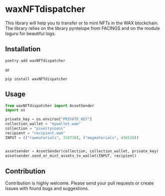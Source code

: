 # waxNFTdispatcher

This library will help you to transfer or to mint NFTs in the WAX blockchain. The library relies on the library 
pyntelope from FACINGS and on the module loguru for beautiful logs.


## Installation
```poetry add waxNFTdispatcher```

or

```pip install waxNFTdispatcher```

## Usage
```python
from waxNFTdispatcher import AssetSender
import os

private_key = os.environ["PRIVATE_KEY"]
collection_wallet = "mywallet.wam"
collection = "pixeltycoons"
recipient = "recipient.wam"
INPUT = (("rawmaterials", 318738), ("magmaterials", 416529))


assetsender = AssetSender(collection, collection_wallet, private_key)
assetsender.send_or_mint_assets_to_wallet(INPUT, recipient)
```

## Contribution
Contribution is highly welcome. Please send your pull requests or create issues with found bugs and suggestions.
